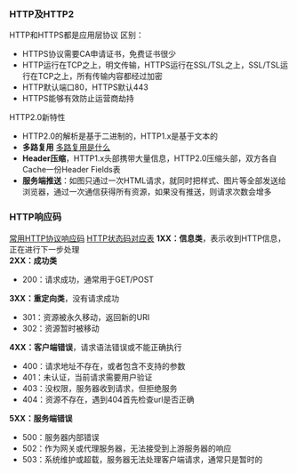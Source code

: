 ### HTTP及HTTP2
HTTP和HTTPS都是应用层协议 
区别：  
+ HTTPS协议需要CA申请证书，免费证书很少
+ HTTP运行在TCP之上，明文传输，HTTPS运行在SSL/TSL之上，SSL/TSL运行在TCP之上，所有传输内容都经过加密
+ HTTP默认端口80，HTTPS默认443
+ HTTPS能够有效防止运营商劫持

HTTP2.0新特性  
+ HTTP2.0的解析是基于二进制的，HTTP1.x是基于文本的
+ **多路复用**  [多路复用是什么](https://www.nihaoshijie.com.cn/index.php/archives/698/)
+ **Header压缩**，HTTP1.x头部携带大量信息，HTTP2.0压缩头部，双方各自Cache一份Header Fields表
+ **服务端推送**：如图只通过一次HTML请求，就同时把样式、图片等全部发送给浏览器，通过一次通信获得所有资源，如果没有推送，则请求次数会增多

### HTTP响应码
[常用HTTP协议响应码](https://blog.csdn.net/github_36032947/article/details/78343734) 
[HTTP状态码对应表](http://tool.oschina.net/commons?type=5) 
**1XX：信息类**，表示收到HTTP信息，正在进行下一步处理  
**2XX：成功类**
+ 200：请求成功，通常用于GET/POST  
  
**3XX：重定向类**，没有请求成功  
+ 301：资源被永久移动，返回新的URI
+ 302：资源暂时被移动

**4XX：客户端错误**，请求语法错误或不能正确执行
+ 400：请求地址不存在，或者包含不支持的参数  
+ 401：未认证，当前请求需要用户验证
+ 403：没权限，服务器收到请求，但拒绝服务
+ 404：资源不存在，遇到404首先检查url是否正确

**5XX：服务端错误**
+ 500：服务器内部错误
+ 502：作为网关或代理服务器，无法接受到上游服务器的响应
+ 503：系统维护或超载，服务器无法处理客户端请求，通常只是暂时的